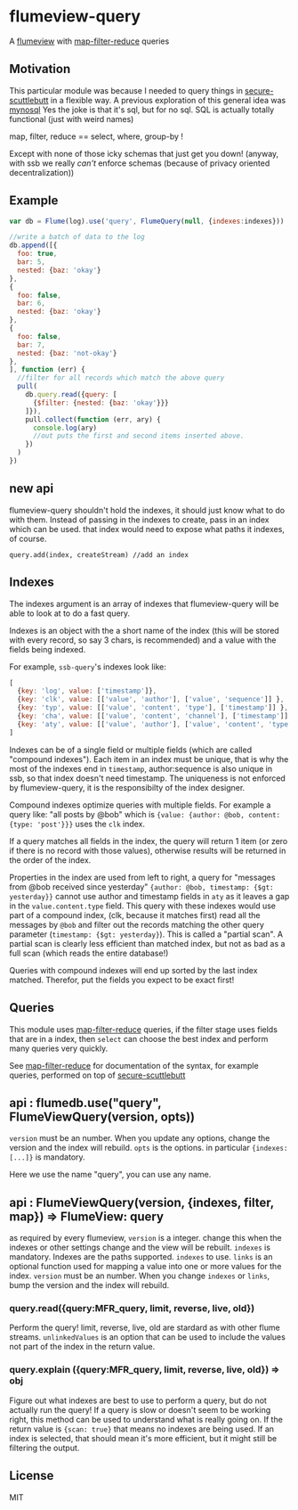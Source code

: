 # flumeview-query

A [flumeview](https://github.com/flumedb/flumedb) with [map-filter-reduce](https://github.com/dominictarr/map-filter-reduce) queries

## Motivation

This particular module was because I needed to query things
in [secure-scuttlebutt](https://github.com/ssbc/secure-scuttlebutt)
in a flexible way. A previous exploration of this general
idea was [mynosql](https://www.npmjs.com/package/mynosql)
Yes the joke is that it's sql, but for no sql. SQL is actually
totally functional (just with weird names)

map, filter, reduce == select, where, group-by !

Except with none of those icky schemas that just get you down!
(anyway, with ssb we really _can't_ enforce schemas (because
of privacy oriented decentralization))

## Example

``` js
var db = Flume(log).use('query', FlumeQuery(null, {indexes:indexes}))

//write a batch of data to the log
db.append([{
  foo: true,
  bar: 5,
  nested: {baz: 'okay'}
},
{
  foo: false,
  bar: 6,
  nested: {baz: 'okay'}
},
{
  foo: false,
  bar: 7,
  nested: {baz: 'not-okay'}
},
], function (err) {
  //filter for all records which match the above query
  pull(
    db.query.read({query: [
      {$filter: {nested: {baz: 'okay'}}}
    ]}),
    pull.collect(function (err, ary) {
      console.log(ary)
      //out puts the first and second items inserted above.
    })
  )
})
```

## new api

flumeview-query shouldn't hold the indexes, it should just know what
to do with them. Instead of passing in the indexes to create,
pass in an index which can be used. that index would need to 
expose what paths it indexes, of course.

```
query.add(index, createStream) //add an index
```

## Indexes

The indexes argument is an array of indexes that flumeview-query will
be able to look at to do a fast query.

Indexes is an object with the a short name of the index (this will be
stored with every record, so say 3 chars, is recommended) and a value
with the fields being indexed.

For example, `ssb-query`'s indexes look like:

``` js
[
  {key: 'log', value: ['timestamp']},
  {key: 'clk', value: [['value', 'author'], ['value', 'sequence']] },
  {key: 'typ', value: [['value', 'content', 'type'], ['timestamp']] },
  {key: 'cha', value: [['value', 'content', 'channel'], ['timestamp']] },
  {key: 'aty', value: [['value', 'author'], ['value', 'content', 'type'], ['timestamp']]}
]
```

Indexes can be of a single field or multiple fields (which are called
"compound indexes"). Each item in an index must be unique, that is why
the most of the indexes end in `timestamp`, author:sequence is also
unique in ssb, so that index doesn't need timestamp.  The uniqueness
is not enforced by flumeview-query, it is the responsibilty of the
index designer.

Compound indexes optimize queries with multiple fields. For example a
query like: "all posts by @bob" which is `{value: {author: @bob,
content: {type: 'post'}}}` uses the `clk` index.

If a query matches all fields in the index, the query will return 1
item (or zero if there is no record with those values), otherwise
results will be returned in the order of the index.

Properties in the index are used from left to right, a query for
"messages from @bob received since yesterday" `{author: @bob,
timestamp: {$gt: yesterday}}` cannot use author and timestamp fields
in `aty` as it leaves a gap in the `value.content.type` field. This
query with these indexes would use part of a compound index, (clk,
because it matches first) read all the messages by `@bob` and filter
out the records matching the other query parameter (`timestamp: {$gt:
yesterday}`). This is called a "partial scan". A partial scan is
clearly less efficient than matched index, but not as bad as a full
scan (which reads the entire database!)

Queries with compound indexes will end up sorted by the last index
matched. Therefor, put the fields you expect to be exact first!

## Queries

This module uses
[map-filter-reduce](https://github.com/dominictarr/map-filter-reduce)
queries, if the filter stage uses fields that are in a index, then
`select` can choose the best index and perform many queries very
quickly.

See [map-filter-reduce](https://github.com/dominictarr/map-filter-reduce) for documentation of the syntax,
for example queries, performed on top of [secure-scuttlebutt](https://github.com/ssbc/secure-scuttlebutt)

## api : flumedb.use("query", FlumeViewQuery(version, opts))

`version` must be an number. When you update any options,
change the version and the index will rebuild.
`opts` is the options. in particular `{indexes: [...]}` is mandatory.

Here we use the name "query", you can use any name.

## api : FlumeViewQuery(version, {indexes, filter, map}) => FlumeView: query

as required by every flumeview, `version` is a integer. change this
when the indexes or other settings change and the view will be rebuilt.
`indexes` is mandatory. Indexes are the paths supported.
`indexes` to use. `links` is an optional function used for mapping a
value into one or more values for the index. `version` must be an
number. When you change `indexes` or `links`, bump the version and the
index will rebuild.

### query.read({query:MFR_query, limit, reverse, live, old})

Perform the query! limit, reverse, live, old are stardard as with
other flume streams. `unlinkedValues` is an option that can be used to
include the values not part of the index in the return value.

### query.explain ({query:MFR_query, limit, reverse, live, old}) => obj

Figure out what indexes are best to use to perform a query, but do not
actually run the query! If a query is slow or doesn't seem to be
working right, this method can be used to understand what is really
going on. If the return value is `{scan: true}` that means no indexes
are being used. If an index is selected, that should mean it's more
efficient, but it might still be filtering the output.



## License

MIT








